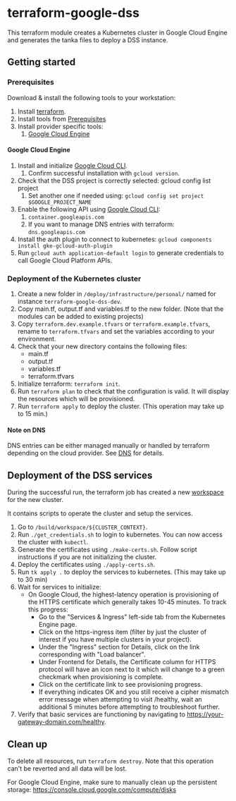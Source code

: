 # terraform-google-dss

This terraform module creates a Kubernetes cluster in Google Cloud Engine and generates 
the tanka files to deploy a DSS instance.

## Getting started

### Prerequisites
Download & install the following tools to your workstation:

1. Install [terraform](https://developer.hashicorp.com/terraform/downloads).
2. Install tools from [Prerequisites](../../../../build/README.md)
3. Install provider specific tools:
    1. [Google Cloud Engine](./README.md#google-cloud-engine)
    
#### Google Cloud Engine

1. Install and initialize [Google Cloud CLI](https://cloud.google.com/sdk/docs/install-sdk).
    1. Confirm successful installation with `gcloud version`.
2. Check that the DSS project is correctly selected: gcloud config list project
    1. Set another one if needed using: `gcloud config set project $GOOGLE_PROJECT_NAME`
3. Enable the following API using [Google Cloud CLI](https://cloud.google.com/endpoints/docs/openapi/enable-api#gcloud):
    1. `container.googleapis.com`
    2. If you want to manage DNS entries with terraform: `dns.googleapis.com`
4. Install the auth plugin to connect to kubernetes: `gcloud components install gke-gcloud-auth-plugin`
5. Run `gcloud auth application-default login` to generate credentials to call Google Cloud Platform APIs.

### Deployment of the Kubernetes cluster

1. Create a new folder in `/deploy/infrastructure/personal/` named for instance `terraform-google-dss-dev`.
2. Copy main.tf, output.tf and variables.tf to the new folder. (Note that the modules can be added to existing projects)
3. Copy `terraform.dev.example.tfvars` or `terraform.example.tfvars`, rename to `terraform.tfvars` and set the variables according to your environment.
4. Check that your new directory contains the following files:
   - main.tf
   - output.tf
   - variables.tf
   - terraform.tfvars
5. Initialize terraform: `terraform init`.
6. Run `terraform plan` to check that the configuration is valid. It will display the resources which will be provisioned.
7. Run `terraform apply` to deploy the cluster. (This operation may take up to 15 min.)

#### Note on DNS

DNS entries can be either managed manually or handled by terraform depending on the cloud provider.
See [DNS](DNS.md) for details.

## Deployment of the DSS services

During the successful run, the terraform job has created a new [workspace](../../../../build/workspace/)
for the new cluster.

It contains scripts to operate the cluster and setup the services.

1. Go to `/build/workspace/${CLUSTER_CONTEXT}`.
2. Run `./get_credentials.sh` to login to kubernetes. You can now access the cluster with `kubectl`.
3. Generate the certificates using `./make-certs.sh`. Follow script instructions if you are not initializing the cluster.
4. Deploy the certificates using `./apply-certs.sh`.
5. Run `tk apply .` to deploy the services to kubernetes. (This may take up to 30 min)
6. Wait for services to initialize:
    - On Google Cloud, the highest-latency operation is provisioning of the HTTPS certificate which generally takes 10-45 minutes. To track this progress:
        - Go to the "Services & Ingress" left-side tab from the Kubernetes Engine page.
        - Click on the https-ingress item (filter by just the cluster of interest if you have multiple clusters in your project).
        - Under the "Ingress" section for Details, click on the link corresponding with "Load balancer".
        - Under Frontend for Details, the Certificate column for HTTPS protocol will have an icon next to it which will change to a green checkmark when provisioning is complete.
        - Click on the certificate link to see provisioning progress.
        - If everything indicates OK and you still receive a cipher mismatch error message when attempting to visit /healthy, wait an additional 5 minutes before attempting to troubleshoot further.
7. Verify that basic services are functioning by navigating to https://your-gateway-domain.com/healthy.

## Clean up

To delete all resources, run `terraform destroy`. Note that this operation can't be reverted and all data will be lost.

For Google Cloud Engine, make sure to manually clean up the persistent storage: https://console.cloud.google.com/compute/disks 